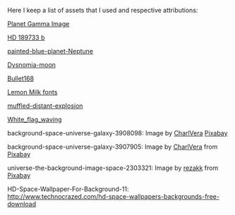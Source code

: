 Here I keep a list of assets that I used and respective attributions:

[Planet Gamma Image](https://commons.wikimedia.org/wiki/File:Arcadian_Planet_Gamma.png)

[HD 189733 b](https://commons.wikimedia.org/wiki/File:HD_189733_b.png)

[painted-blue-planet-Neptune](https://pixy.org/372433/)

[Dysnomia-moon](https://commons.wikimedia.org/wiki/File:Dysnomia-moon-transparent.png)

[Bullet168](https://raw.githubusercontent.com/photonstorm/phaser-examples/master/examples/assets/bullets/bullet168.png)

[Lemon Milk fonts](https://www.dafont.com/lemon-milk.font)

[muffled-distant-explosion](https://opengameart.org/content/muffled-distant-explosion)

[White_flag_waving](https://commons.wikimedia.org/wiki/File:White_flag_waving.svg)

background-space-universe-galaxy-3908098: Image by [CharlVera](https://pixabay.com/users/charlvera-11040068/?utm_source=link-attribution&utm_medium=referral&utm_campaign=image&utm_content=3908098) [Pixabay](https://pixabay.com/?utm_source=link-attribution&utm_medium=referral&utm_campaign=image&utm_content=3908098)

background-space-universe-galaxy-3907905: Image by [CharlVera](https://pixabay.com/users/charlvera-11040068/?utm_source=link-attribution&utm_medium=referral&utm_campaign=image&utm_content=3907905) from [Pixabay](https://pixabay.com/?utm_source=link-attribution&utm_medium=referral&utm_campaign=image&utm_content=3907905)

universe-the-background-image-space-2303321: Image by [rezakk](https://pixabay.com/users/rezakk-261339/?utm_source=link-attribution&utm_medium=referral&utm_campaign=image&utm_content=2303321) from [Pixabay](https://pixabay.com/?utm_source=link-attribution&utm_medium=referral&utm_campaign=image&utm_content=2303321)

HD-Space-Wallpaper-For-Background-11: http://www.technocrazed.com/hd-space-wallpapers-backgrounds-free-download
